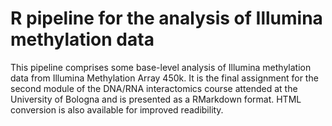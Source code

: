 # R pipeline for the analysis of Illumina methylation data
This pipeline comprises some base-level analysis of Illumina methylation data from Illumina Methylation Array 450k. 
It is the final assignment for the second module of the DNA/RNA interactomics course attended at the University of Bologna and is presented as a RMarkdown format.
HTML conversion is also available for improved readibility.
